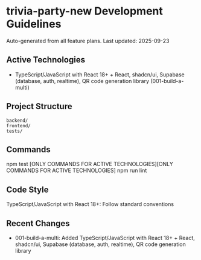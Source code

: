 # trivia-party-new Development Guidelines

Auto-generated from all feature plans. Last updated: 2025-09-23

## Active Technologies
- TypeScript/JavaScript with React 18+ + React, shadcn/ui, Supabase (database, auth, realtime), QR code generation library (001-build-a-multi)

## Project Structure
```
backend/
frontend/
tests/
```

## Commands
npm test [ONLY COMMANDS FOR ACTIVE TECHNOLOGIES][ONLY COMMANDS FOR ACTIVE TECHNOLOGIES] npm run lint

## Code Style
TypeScript/JavaScript with React 18+: Follow standard conventions

## Recent Changes
- 001-build-a-multi: Added TypeScript/JavaScript with React 18+ + React, shadcn/ui, Supabase (database, auth, realtime), QR code generation library

<!-- MANUAL ADDITIONS START -->
<!-- MANUAL ADDITIONS END -->
